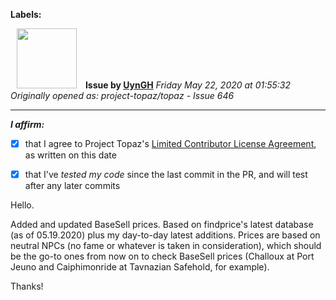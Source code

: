 **Labels:**



<a href="https://github.com/UynGH"><img src="https://avatars2.githubusercontent.com/u/40763842?v=4" width="96" height="96" hspace="10"></img></a> **Issue by [UynGH](https://github.com/UynGH)**
_Friday May 22, 2020 at 01:55:32_
_Originally opened as: project-topaz/topaz - Issue 646_

----

<!-- place 'x' mark between square [] brackets to affirm: -->
**_I affirm:_**
- [x] that I agree to Project Topaz's [Limited Contributor License Agreement](http://project-topaz.com/blob/release/CONTRIBUTOR_AGREEMENT.md), as written on this date
- [x] that I've _tested my code_ since the last commit in the PR, and will test after any later commits

Hello.

Added and updated BaseSell prices. Based on findprice's latest database (as of 05.19.2020) plus my day-to-day latest additions. Prices are based on neutral NPCs (no fame or whatever is taken in consideration), which should be the go-to ones from now on to check BaseSell prices (Challoux at Port Jeuno and Caiphimonride at Tavnazian Safehold, for example).

Thanks!


